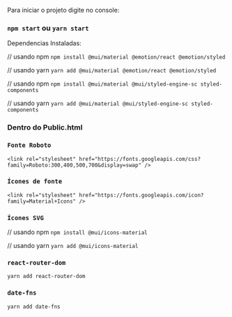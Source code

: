 Para iniciar o projeto digite no console:

### `npm start` ou `yarn start`

Dependencias Instaladas:

// usando npm
`npm install @mui/material @emotion/react @emotion/styled`

// usando yarn
`yarn add @mui/material @emotion/react @emotion/styled`


// usando npm
 `npm install @mui/material @mui/styled-engine-sc styled-components`

// usando yarn
`yarn add @mui/material @mui/styled-engine-sc styled-components`

### Dentro do Public.html

### `Fonte Roboto`

`<link
  rel="stylesheet"
  href="https://fonts.googleapis.com/css?family=Roboto:300,400,500,700&display=swap"
/>`

### `Ícones de fonte`

`<link
  rel="stylesheet"
  href="https://fonts.googleapis.com/icon?family=Material+Icons"
/>`


### `Ícones SVG`


// usando npm
`npm install @mui/icons-material`

// usando yarn
`yarn add @mui/icons-material`


### `react-router-dom`

`yarn add react-router-dom`

### `date-fns`

`yarn add date-fns`





